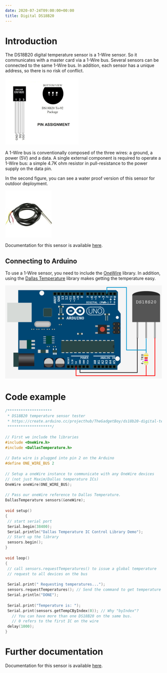 ```yaml
---
date: 2020-07-24T09:00:00+00:00
title: Digital DS18B20
---
```


# Introduction

The DS18B20 digital temperature sensor is a 1-Wire sensor. So it communicates with a master card via a 
1-Wire bus. Several sensors can be connected to the same 1-Wire bus. In addition, each sensor has a unique 
address, so there is no risk of conflict.

![DS18B20](img/ds18b20.png)

A 1-Wire bus is conventionally composed of the three wires: a ground, a power (5V) and a data. A 
single external component is required to operate a 1-Wire bus: a simple 4.7K ohm resistor in 
pull-resistance to the power supply on the data pin.

In the second figure, you can see a water proof version of this sensor for outdoor deployment.

![DS18B20](img/ds18b20_etanche.jpg)

Documentation for this sensor is available [here](http://datasheets.maximintegrated.com/en/ds/DS18B20.pdf).

## Connecting to Arduino

To use a 1-Wire sensor, you need to include the [OneWire](https://github.com/PaulStoffregen/OneWire) library. In addition, using the [Dallas Temperature](https://github.com/milesburton/Arduino-Temperature-Control-Library/blob/master/DallasTemperature.h) library makes getting the temperature easy.


![DS18B20](img/ds18b20-arduino.png)

# Code example

```c
/********************
 * DS18B20 temperature sensor tester
 * https://create.arduino.cc/projecthub/TheGadgetBoy/ds18b20-digital-temperature-sensor-and-arduino-9cc806
 ********************/

// First we include the libraries
#include <OneWire.h>
#include <DallasTemperature.h>
 
// Data wire is plugged into pin 2 on the Arduino 
#define ONE_WIRE_BUS 2 

// Setup a oneWire instance to communicate with any OneWire devices  
// (not just Maxim/Dallas temperature ICs) 
OneWire oneWire(ONE_WIRE_BUS); 

// Pass our oneWire reference to Dallas Temperature. 
DallasTemperature sensors(&oneWire);

void setup() 
{ 
 // start serial port 
 Serial.begin(38400); 
 Serial.println("Dallas Temperature IC Control Library Demo"); 
 // Start up the library 
 sensors.begin(); 
} 

void loop() 
{ 
 // call sensors.requestTemperatures() to issue a global temperature 
 // request to all devices on the bus 

 Serial.print(" Requesting temperatures..."); 
 sensors.requestTemperatures(); // Send the command to get temperature readings 
 Serial.println("DONE"); 

 Serial.print("Temperature is: "); 
 Serial.print(sensors.getTempCByIndex(0)); // Why "byIndex"?  
   // You can have more than one DS18B20 on the same bus.  
   // 0 refers to the first IC on the wire 
 delay(1000); 
}
```

# Further documentation

Documentation for this sensor is available [here](http://datasheets.maximintegrated.com/en/ds/DS18B20.pdf).


